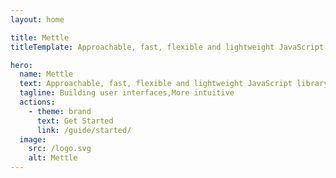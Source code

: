 ```yaml
---
layout: home

title: Mettle
titleTemplate: Approachable, fast, flexible and lightweight JavaScript library

hero:
  name: Mettle
  text: Approachable, fast, flexible and lightweight JavaScript library
  tagline: Building user interfaces,More intuitive
  actions:
    - theme: brand
      text: Get Started
      link: /guide/started/
  image:
    src: /logo.svg
    alt: Mettle
---
```


